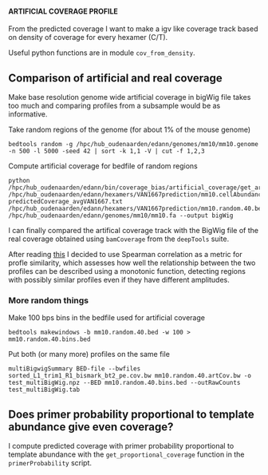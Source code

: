 #### ARTIFICIAL COVERAGE PROFILE
From the predicted coverage I want to make a igv like coverage track based on density of coverage for every hexamer (C/T).

Useful python functions are in module ```cov_from_density```.

## Comparison of artificial and real coverage
Make base resolution genome wide artificial coverage in bigWig file takes too much and comparing profiles from a
subsample would be as informative.

Take random regions of the genome (for about 1% of the mouse genome)
```
bedtools random -g /hpc/hub_oudenaarden/edann/genomes/mm10/mm10.genome -n 500 -l 5000 -seed 42 | sort -k 1,1 -V | cut -f 1,2,3
```
Compute artificial coverage for bedfile of random regions
```
python /hpc/hub_oudenaarden/edann/bin/coverage_bias/artificial_coverage/get_artificial_cov_from_bed.py /hpc/hub_oudenaarden/edann/hexamers/VAN1667prediction/mm10.cellAbundance.noN.csv.gz predictedCoverage_avgVAN1667.txt /hpc/hub_oudenaarden/edann/hexamers/VAN1667prediction/mm10.random.40.bed /hpc/hub_oudenaarden/edann/genomes/mm10/mm10.fa --output bigWig
```
I can finally compared the artifical coverage track with the BigWig file of the real coverage obtained using ```bamCoverage``` from the ```deepTools``` suite.

After reading [this](https://bioconductor.org/packages/3.7/bioc/vignettes/similaRpeak/inst/doc/similaRpeak.html) I decided to use Spearman correlation as a metric for profle similarity, which assesses how well the relationship between the two profiles can be described using a monotonic function, detecting regions with possibly similar profiles even if they have different amplitudes.

### More random things

Make 100 bps bins in the bedfile used for artificial coverage
```
bedtools makewindows -b mm10.random.40.bed -w 100 > mm10.random.40.bins.bed
```

Put both (or many more) profiles on the same file
```
multiBigwigSummary BED-file --bwfiles sorted_L1_trim1_R1_bismark_bt2_pe.cov.bw mm10.random.40.artCov.bw -o test_multiBigWig.npz --BED mm10.random.40.bins.bed --outRawCounts test_multiBigWig.tab
```

## Does primer probability proportional to template abundance give even coverage?
I compute predicted coverage with primer probability proportional to template abundance with the ```get_proportional_coverage``` function in the ```primerProbability``` script.
